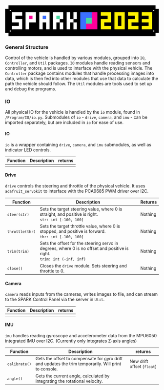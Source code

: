 <div align=center>

![banner](./img/banner.png)

</div>

### General Structure
Control of the vehicle is handled by various modules, grouped into `IO`, `Controller`, and `Util` packages. `IO` modules handle reading sensors and controlling motors, and is used to interface with the physical vehicle. The `Controller` package contains modules that handle processing images into data, which is then fed into other modules that use that data to calculate the path the vehicle should follow. The `Util` modules are tools used to set up and debug the programs.

### IO

All physical IO for the vehicle is handled by the `io` module, found in `/Program/IO/io.py`. Submodules of `io` - `drive`, `camera`, and `imu` -  can be imported separately, but are included in `io` for ease of use.

#### **IO**

`io` is a wrapper containing `drive`, `camera`, and `imu` submodules, as well as indicator LED controls.

| Function | Description | returns |
| -------- | ----------- | ------- |
|          |             |         |

#### **Drive**

`drive` controls the steering and throttle of the physical vehicle. It uses `adafruit_servokit` to interface with the PCA9685 PWM driver over I2C.

| Function        | Description                                                                                                               | Returns |
| --------------- | ------------------------------------------------------------------------------------------------------------------------- | ------- |
| `steer(str)`    | Sets the target steering value, where 0 is straight, and positive is right.<br>`str: int [-100, 100]`                     | Nothing |
| `throttle(thr)` | Sets the target throttle value, where 0 is stopped, and positive is forward.<br>`thr: int [-100, 100]`                    | Nothing |
| `trim(trim)`    | Sets the offset for the steering servo in degrees, where 0 is no offset and positive is right.<br>`trim: int (-inf, inf)` | Nothing |
| `close()`       | Closes the `drive` module. Sets steering and throttle to 0.                                                               | Nothing |

#### **Camera**

`camera` reads inputs from the cameras, writes images to file, and can stream to the SPARK Control Panel via the server in `Util`.

| Function | Description | returns |
| -------- | ----------- | ------- |
|          |             |         |

#### **IMU**

`imu` handles reading gyroscope and accelerometer data from the MPU6050 integrated IMU over I2C. (Currently only integrates Z-axis angles)

| Function      | Description                                                                                           | returns                    |
| ------------- | ----------------------------------------------------------------------------------------------------- | -------------------------- |
| `calibrate()` | Gets the offset to compensate for gyro drift and updates the trim temporarily. Will print to console. | New drift offset (`float`) |
| `angle()`     | Gets the current angle, calculated by integrating the rotational velocity.                            |                            |